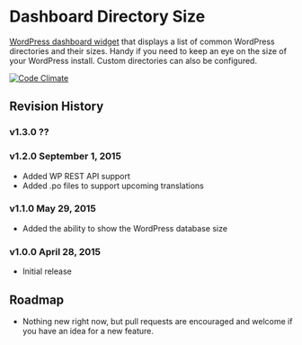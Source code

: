 # Dashboard Directory Size
[WordPress dashboard widget](https://wordpress.org/plugins/dashboard-directory-size/) that displays a list of common WordPress directories and their sizes.  Handy if you need to keep an eye on the size of your WordPress install.  Custom directories can also be configured.

[![Code Climate](https://codeclimate.com/github/petenelson/dashboard-directory-size/badges/gpa.svg)](https://codeclimate.com/github/petenelson/dashboard-directory-size)

## Revision History

### v1.3.0 ??


### v1.2.0 September 1, 2015
- Added WP REST API support
- Added .po files to support upcoming translations

### v1.1.0 May 29, 2015
- Added the ability to show the WordPress database size

### v1.0.0 April 28, 2015
- Initial release

## Roadmap
- Nothing new right now, but pull requests are encouraged and welcome if you have an idea for a new feature.
